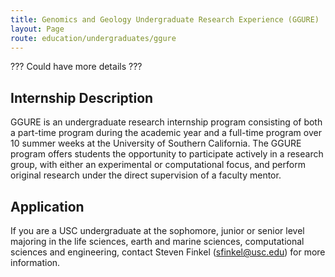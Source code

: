 ```yaml
---
title: Genomics and Geology Undergraduate Research Experience (GGURE)
layout: Page
route: education/undergraduates/ggure
---
```


??? Could have more details ???

## Internship Description

GGURE is an undergraduate research internship program consisting of both a part-time program during the academic year and a full-time program over 10 summer weeks at the University of Southern California. The GGURE program offers students the opportunity to participate actively in a research group, with either an experimental or computational focus, and perform original research under the direct supervision of a faculty mentor.

## Application

If you are a USC undergraduate at the sophomore, junior or senior level majoring in the life sciences, earth and marine sciences, computational sciences and engineering, contact Steven Finkel ([sfinkel@usc.edu](mailto:sfinkel@usc.edu)) for more information.
